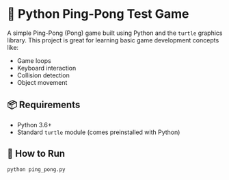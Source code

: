 # 🏓 Python Ping-Pong Test Game

A simple Ping-Pong (Pong) game built using Python and the `turtle` graphics library. This project is great for learning basic game development concepts like:

- Game loops  
- Keyboard interaction  
- Collision detection  
- Object movement

## 📦 Requirements

- Python 3.6+
- Standard `turtle` module (comes preinstalled with Python)

## 🚀 How to Run

```bash
python ping_pong.py
